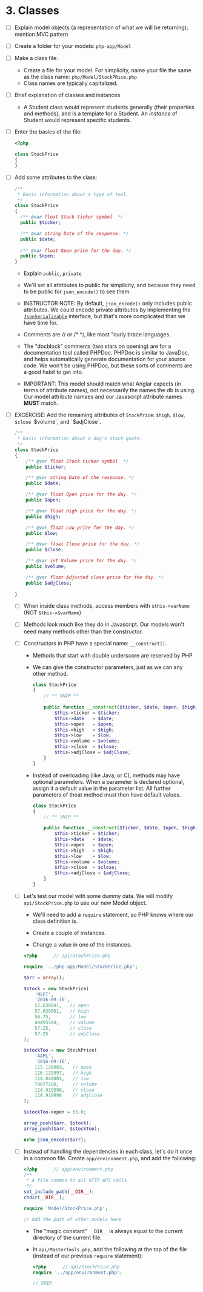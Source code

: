 # 3. Classes 

- [ ] Explain model objects (a representation of what we will be returning); mention MVC pattern

- [ ] Create a folder for your models: `php-app/Model`

- [ ] Make a class file:
  - Create a file for your model. For simplicity, name your file the same as
    the class name: `php/Model/StockPRice.php`
  - Class names are typically capitalized.

- [ ] Brief explanation of classes and instances

  - A Student class would represent students generally (their properties and
    methods), and is a template for a Student. An *instance* of Student would
    represent specific students.

- [ ] Enter the basics of the file:
  
  ```php
  <?php
  
  class StockPrice
  {
  }
  ```

- [ ] Add some attributes to the class:
  
  ```php
  /**
   * Basic information about a type of tool.
   */
  class StockPrice
  {
    /** @var float Stock ticker symbol  */
    public $ticker;

    /** @var string Date of the response. */
    public $date;
	
    /** @var float Open price for the day. */
    public $open;
  }
  ```

    - Explain `public`, `private`

    - We'll set all attributes to public for simplicity, and because they need
      to be public for `json_encode()` to see them.

    - INSTRUCTOR NOTE: By default, `json_encode()` only includes public
      attributes. We could encode private attributes by implementing the
      [`JsonSerializable`](http://php.net/manual/en/class.jsonserializable.php)
      interface, but that's more complicated than we have time for.

    - Comments are // or /* */, like most "curly brace languages.
    
    - The "docblock" comments (two stars on opening) are for a documentation
      tool called PHPDoc. PHPDoc is similar to JavaDoc, and helps automatically
      generate documentation for your source code. We won't be using PHPDoc,
      but these sorts of comments are a good habit to get into.
    
    - IMPORTANT: This model should match what Anglar expects (in terms of
      attribute names), not necessarily the names the db is using. Our model
      attribute namaes and our Javascript attribute names **MUST** match.
    
- [ ] EXCERCISE: Add the remaining attributes of `StockPrice`: 
  `$high`, `$low`, `$close `$volume`, and `$adjClose`.

  ```php
  /**
   * Basic information about a day's stock quote.
   */
  class StockPrice
  {
      /** @var float Stock ticker symbol  */
      public $ticker;
  
      /** @var string Date of the response. */
      public $date;
  
      /** @var float Open price for the day. */
      public $open;
  
      /** @var float High price for the day. */
      public $high;
  
      /** @var float Low price for the day. */
      public $low;
  
      /** @var float Close price for the day. */
      public $close;
  
      /** @var int Volume price for the day. */
      public $volume;
  
      /** @var float Adjusted close price for the day. */
      public $adjClose;
 
  }
  
  ```

  - [ ] When inside class methods, access members with `$this->varName`
    (NOT `$this->$varName`)
    
  - [ ] Methods look much like they do in Javascript. Our models won't need
    many methods other than the constructor.
    
  - [ ] Constructors in PHP have a special name: `__construct()`.

    - Methods that start with double underscore are reserved by PHP

    - We can give the constructor parameters, just as we can any other method.
    
      ```php
      class StockPrice
      {
          // ** SNIP **
     
          public function __construct($ticker, $date, $open, $high, $low, $volume, $close, $adjClose) {
              $this->ticker = $ticker;
              $this->date   = $date;
              $this->open   = $open;
              $this->high   = $high;
              $this->low    = $low;
              $this->volume = $volume;
              $this->close  = $close;
              $this->adjClose = $adjClose;
          }
      }
      ```

    - Instead of overloading (like Java, or C), methods may have optional 
	  parameters. When a parameter is declared optional, assign it a default value
	  in the parameter list. All further parameters of theat method must then have 
	  default values.
    
      ```php
      class StockPrice
      {
          // ** SNIP **
      
          public function __construct($ticker, $date, $open, $high, $low, $volume, $close = null, $adjClose = null) {
              $this->ticker = $ticker;
              $this->date   = $date;
              $this->open   = $open;
              $this->high   = $high;
              $this->low    = $low;
              $this->volume = $volume;
              $this->close  = $close;
              $this->adjClose = $adjClose;
          }
      }
      ```

  - [ ] Let's test our model with some dummy data. We will modify `api/StockPrice.php`
    to use our new Model object.
    
    - We'll need to add a `require` statement, so PHP knows where our class
      definition is.
      
    - Create a couple of instances.
    
    - Change a value in one of the instances.

    ```php
    <?php      // api/StockPrice.php
    
    require '../php-app/Model/StockPrice.php';
    
    $arr = array();
    
    $stock = new StockPrice(
        'MSFT',
		'2016-09-16',
		57.630001,   // open
		57.630001,   // high
		56.75,       // low
		44493500,    // volume
		57.25,       // close
		57.25        // adjClose
    );

    $stockToo = new StockPrice(
        'AAPL',             
        '2016-09-16',           
        115.120003,   // open
        116.129997,   // high            
        114.040001,   // low
	    79677200,     // volume
		114.919998,   // close
	    114.919998    // adjClose      
    );
    
    $stockToo->open = 65.0;
    
    array_push($arr, $stock);
    array_push($arr, $stockToo);
    
    echo json_encode($arr);
    ```
    
  - [ ] Instead of handling the dependencies in each class, let's do it once in
    a common file. Create `app/environment.php`, and add the following:
    
      ```php
      <?php      // app/environment.php
      /**
       * A file common to all HTTP API calls.
       */
      set_include_path(__DIR__);
      chdir(__DIR__);
      
      require 'Model/StockPrice.php';
      
      // Add the path of other models here
      ```
    
    - The "magic constant" `__DIR__` is always equal to the current directory
      of the current file.
    
    - In `api/MasterTools.php`, add the following at the top of the file
      (instead of our previous `require` statement):
    
      ```php
      <?php      // api/StockPrice.php
      require '../app/environment.php';
      
      // SNIP
      ```
